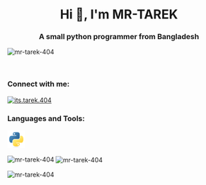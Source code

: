 <h1 align="center">Hi 👋, I'm MR-TAREK</h1>
<h3 align="center">A small python programmer from Bangladesh</h3>

<p align="left"> <img src="https://komarev.com/ghpvc/?username=mr-tarek-404&label=Profile%20views&color=0e75b6&style=flat" alt="mr-tarek-404" /> </p>

<p align="left"> <a href="https://twitter.com/" target="blank"><img src="https://img.shields.io/twitter/follow/?logo=twitter&style=for-the-badge" alt="" /></a> </p>

<h3 align="left">Connect with me:</h3>
<p align="left">
<a href="https://fb.com/its.tarek.404" target="blank"><img align="center" src="https://raw.githubusercontent.com/rahuldkjain/github-profile-readme-generator/master/src/images/icons/Social/facebook.svg" alt="its.tarek.404" height="30" width="40" /></a>
</p>

<h3 align="left">Languages and Tools:</h3>
<p align="left"> <a href="https://www.python.org" target="_blank" rel="noreferrer"> <img src="https://raw.githubusercontent.com/devicons/devicon/master/icons/python/python-original.svg" alt="python" width="40" height="40"/> </a> </p>

<p><img align="left" src="https://github-readme-stats.vercel.app/api/top-langs?username=mr-tarek-404&show_icons=true&locale=en&layout=compact" alt="mr-tarek-404" /></p>

<p>&nbsp;<img align="center" src="https://github-readme-stats.vercel.app/api?username=mr-tarek-404&show_icons=true&locale=en" alt="mr-tarek-404" /></p>

<p><img align="center" src="https://github-readme-streak-stats.herokuapp.com/?user=mr-tarek-404&" alt="mr-tarek-404" /></p>
